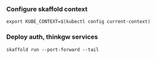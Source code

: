 ### Configure skaffold context
    export KUBE_CONTEXT=$(kubectl config current-context)
### Deploy auth, thinkgw services
    skaffold run --port-forward --tail
